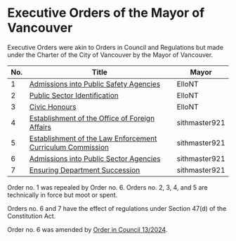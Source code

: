 # Executive Orders of the Mayor of Vancouver

Executive Orders were akin to Orders in Council and Regulations but made under the Charter of the City of Vancouver by the Mayor of Vancouver.

| No. | Title                                                                 | Mayor         |
| --- | --------------------------------------------------------------------- | ------------- |
| 1   | [Admissions into Public Safety Agencies](./1.pdf)                     | ElloNT        |
| 2   | [Public Sector Identification](./2.pdf)                               | ElloNT        |
| 3   | [Civic Honours](./3.pdf)                                              | ElloNT        |
| 4   | [Establishment of the Office of Foreign Affairs](./4.pdf)             | sithmaster921 |
| 5   | [Establishment of the Law Enforcement Curriculum Commission](./5.pdf) | sithmaster921 |
| 6   | [Admissions into Public Sector Agencies](./6.pdf)                     | sithmaster921 |
| 7   | [Ensuring Department Succession](./7.pdf)                             | sithmaster921 |

Order no. 1 was repealed by Order no. 6. Orders no. 2, 3, 4, and 5 are technically in force but moot or spent.

Orders no. 6 and 7 have the effect of regulations under Section 47(d) of the Constitution Act.

Order no. 6 was amended by [Order in Council 13/2024](../Orders%20in%20Council/2024-0013.pdf).

